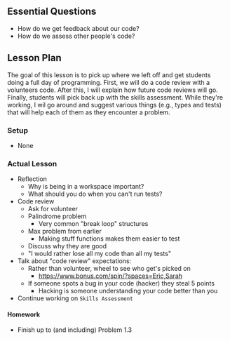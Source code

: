 ## Essential Questions

- How do we get feedback about our code?
- How do we assess other people's code?

## Lesson Plan

The goal of this lesson is to pick up where we left off and get students doing
a full day of programming. First, we will do a code review with a volunteers
code. After this, I will explain how future code reviews will go. Finally,
students will pick back up with the skills assessment. While they're working, I
wil go around and suggest various things (e.g., types and tests) that will help
each of them as they encounter a problem.

### Setup

- None

### Actual Lesson

- Reflection
    - Why is being in a workspace important?
    - What should you do when you can't run tests?
- Code review
    - Ask for volunteer
    - Palindrome problem
        - Very common "break loop" structures
    - Max problem from earlier
        - Making stuff functions makes them easier to test
    - Discuss why they are good
    - "I would rather lose all my code than all my tests"
- Talk about "code review" expectations:
    - Rather than volunteer, wheel to see who get's picked on
        - https://www.bonus.com/spin/?spaces=Eric,Sarah
    - If someone spots a bug in your code (hacker) they steal 5 points
        - Hacking is someone understanding your code better than you
- Continue working on `Skills Assessment`

#### Homework

- Finish up to (and including) Problem 1.3
